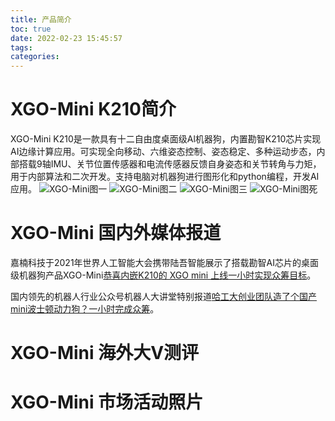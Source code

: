 ```yaml
---
title: 产品简介
toc: true
date: 2022-02-23 15:45:57
tags:
categories: 
---
```


# XGO-Mini K210简介
XGO-Mini K210是一款具有十二自由度桌面级Al机器狗，内置勘智K210芯片实现AI边缘计算应用。可实现全向移动、六维姿态控制、姿态稳定、多种运动步态，内部搭载9轴IMU、关节位置传感器和电流传感器反馈自身姿态和关节转角与力矩，用于内部算法和二次开发。支持电脑对机器狗进行图形化和python编程，开发AI应用。
![XGO-Mini图一](./11.png)
![XGO-Mini图二](./14.png)
![XGO-Mini图三](./16.png)
![XGO-Mini图死](./17.png)
# XGO-Mini 国内外媒体报道

嘉楠科技于2021年世界人工智能大会携带陆吾智能展示了搭载勘智AI芯片的桌面级机器狗产品XGO-Mini[恭喜内嵌K210的 XGO mini 上线一小时实现众筹目标](https://www.bilibili.com/video/BV1J3411r7rP?from=search&seid=5191219998441485979&spm_id_from=333.337.0.0 "嘉楠官方合伙伙伴")。

国内领先的机器人行业公众号机器人大讲堂特别报道[哈工大创业团队造了个国产mini波士顿动力狗？一小时完成众筹](https://www.sohu.com/na/483285557_489960 "机器人大讲堂特别报道")。

# XGO-Mini 海外大V测评





# XGO-Mini 市场活动照片
